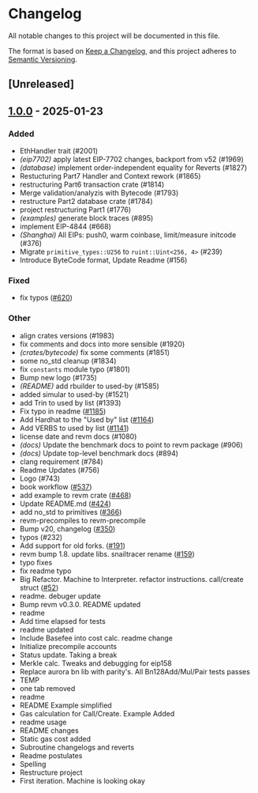 # Changelog

All notable changes to this project will be documented in this file.

The format is based on [Keep a Changelog](https://keepachangelog.com/en/1.0.0/),
and this project adheres to [Semantic Versioning](https://semver.org/spec/v2.0.0.html).

## [Unreleased]

## [1.0.0](https://github.com/elijahhampton/revm/releases/tag/revm-bytecode-v1.0.0) - 2025-01-23

### Added

- EthHandler trait (#2001)
- *(eip7702)* apply latest EIP-7702 changes, backport from v52 (#1969)
- *(database)* implement order-independent equality for Reverts (#1827)
- Restucturing Part7 Handler and Context rework (#1865)
- restructuring Part6 transaction crate (#1814)
- Merge validation/analyzis with Bytecode (#1793)
- restructure Part2 database crate (#1784)
- project restructuring Part1 (#1776)
- *(examples)* generate block traces (#895)
- implement EIP-4844 (#668)
- *(Shanghai)* All EIPs: push0, warm coinbase, limit/measure initcode (#376)
- Migrate `primitive_types::U256` to `ruint::Uint<256, 4>` (#239)
- Introduce ByteCode format, Update Readme (#156)

### Fixed

- fix typos ([#620](https://github.com/elijahhampton/revm/pull/620))

### Other

- align crates versions (#1983)
- fix comments and docs into more sensible (#1920)
- *(crates/bytecode)* fix some comments (#1851)
- some no_std cleanup (#1834)
- fix `constants` module typo (#1801)
- Bump new logo (#1735)
- *(README)* add rbuilder to used-by (#1585)
- added simular to used-by (#1521)
- add Trin to used by list (#1393)
- Fix typo in readme ([#1185](https://github.com/elijahhampton/revm/pull/1185))
- Add Hardhat to the "Used by" list ([#1164](https://github.com/elijahhampton/revm/pull/1164))
- Add VERBS to used by list ([#1141](https://github.com/elijahhampton/revm/pull/1141))
- license date and revm docs (#1080)
- *(docs)* Update the benchmark docs to point to revm package (#906)
- *(docs)* Update top-level benchmark docs (#894)
- clang requirement (#784)
- Readme Updates (#756)
- Logo (#743)
- book workflow ([#537](https://github.com/elijahhampton/revm/pull/537))
- add example to revm crate ([#468](https://github.com/elijahhampton/revm/pull/468))
- Update README.md ([#424](https://github.com/elijahhampton/revm/pull/424))
- add no_std to primitives ([#366](https://github.com/elijahhampton/revm/pull/366))
- revm-precompiles to revm-precompile
- Bump v20, changelog ([#350](https://github.com/elijahhampton/revm/pull/350))
- typos (#232)
- Add support for old forks. ([#191](https://github.com/elijahhampton/revm/pull/191))
- revm bump 1.8. update libs. snailtracer rename ([#159](https://github.com/elijahhampton/revm/pull/159))
- typo fixes
- fix readme typo
- Big Refactor. Machine to Interpreter. refactor instructions. call/create struct ([#52](https://github.com/elijahhampton/revm/pull/52))
- readme. debuger update
- Bump revm v0.3.0. README updated
- readme
- Add time elapsed for tests
- readme updated
- Include Basefee into cost calc. readme change
- Initialize precompile accounts
- Status update. Taking a break
- Merkle calc. Tweaks and debugging for eip158
- Replace aurora bn lib with parity's. All Bn128Add/Mul/Pair tests passes
- TEMP
- one tab removed
- readme
- README Example simplified
- Gas calculation for Call/Create. Example Added
- readme usage
- README changes
- Static gas cost added
- Subroutine changelogs and reverts
- Readme postulates
- Spelling
- Restructure project
- First iteration. Machine is looking okay
